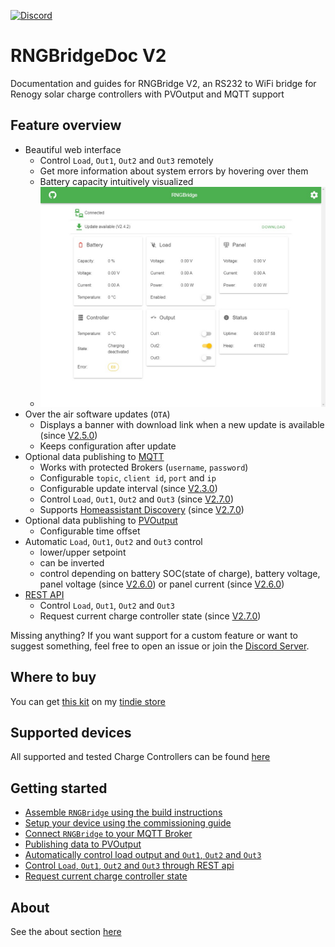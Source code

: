 [![Discord](https://img.shields.io/discord/781219798931603527.svg?label=enwi&logo=discord&logoColor=ffffff&color=7389D8&labelColor=6A7EC2)](https://discord.gg/YxVyJWX62h)

# RNGBridgeDoc V2
Documentation and guides for RNGBridge V2, an RS232 to WiFi bridge for Renogy solar charge controllers with PVOutput and MQTT support
<!-- ![pcb](https://github.com/enwi/RNGBridgeDoc/blob/main/images/populated_pcb.jpg) -->

## Feature overview
- Beautiful web interface
   - Control `Load`, `Out1`, `Out2` and `Out3` remotely
   - Get more information about system errors by hovering over them
   - Battery capacity intuitively visualized
   - ![web interface](https://github.com/enwi/RNGBridgeDoc/blob/main/images/webinterface.png)
- Over the air software updates (`OTA`)
   - Displays a banner with download link when a new update is available (since [V2.5.0](https://github.com/enwi/RNGBridgeDoc/releases/tag/2.5.0))
   - Keeps configuration after update
- Optional data publishing to [MQTT](https://en.wikipedia.org/wiki/MQTT)
   - Works with protected Brokers (`username`, `password`)
   - Configurable `topic`, `client id`, `port` and `ip`
   - Configurable update interval (since [V2.3.0](https://github.com/enwi/RNGBridgeDoc/releases/tag/2.3.0))
   - Control `Load`, `Out1`, `Out2` and `Out3` (since [V2.7.0](https://github.com/enwi/RNGBridgeDoc/releases/tag/2.7.0))
   - Supports [Homeassistant Discovery](https://www.home-assistant.io/docs/mqtt/discovery/) (since [V2.7.0](https://github.com/enwi/RNGBridgeDoc/releases/tag/2.7.0))
- Optional data publishing to [PVOutput](https://pvoutput.org)
   - Configurable time offset
- Automatic `Load`, `Out1`, `Out2` and `Out3` control
   - lower/upper setpoint
   - can be inverted
   - control depending on battery SOC(state of charge), battery voltage, panel voltage (since [V2.6.0](https://github.com/enwi/RNGBridgeDoc/releases/tag/2.6.0)) or panel current (since [V2.6.0](https://github.com/enwi/RNGBridgeDoc/releases/tag/2.6.0))
- [REST API](https://github.com/enwi/RNGBridgeDoc/blob/main/rest.md)
   - Control `Load`, `Out1`, `Out2` and `Out3`
   - Request current charge controller state (since [V2.7.0](https://github.com/enwi/RNGBridgeDoc/releases/tag/2.7.0))

Missing anything? If you want support for a custom feature or want to suggest something, feel free to open an issue or join the [Discord Server](https://discord.gg/YxVyJWX62h).

## Where to buy
You can get [this kit](https://www.tindie.com/products/21360/) on my [tindie store](https://www.tindie.com/stores/enwi/#store-section-products)

## Supported devices
All supported and tested Charge Controllers can be found [here](https://github.com/enwi/RNGBridgeDoc/blob/main/controllers.md)

## Getting started
- [Assemble `RNGBridge` using the build instructions](https://github.com/enwi/RNGBridgeDoc/blob/main/soldering.md)
- [Setup your device using the commissioning guide](https://github.com/enwi/RNGBridgeDoc/blob/main/comissioning.md)
- [Connect `RNGBridge` to your MQTT Broker](https://github.com/enwi/RNGBridgeDoc/blob/main/mqtt.md)
- [Publishing data to PVOutput](https://github.com/enwi/RNGBridgeDoc/blob/main/pvoutput.md)
- [Automatically control load output and `Out1`, `Out2` and `Out3`](https://github.com/enwi/RNGBridgeDoc/blob/main/control.md)
- [Control `Load`, `Out1`, `Out2` and `Out3` through REST api](https://github.com/enwi/RNGBridgeDoc/blob/main/rest.md)
- [Request current charge controller state](https://github.com/enwi/RNGBridgeDoc/blob/main/rest.md)

## About
See the about section [here](https://github.com/enwi/RNGBridgeDoc/blob/main/about.md)
